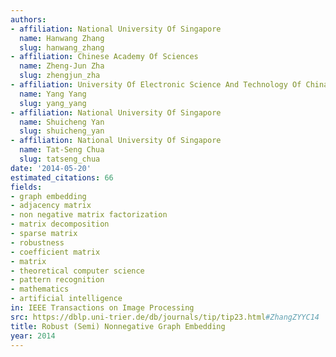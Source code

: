 ```yaml
---
authors:
- affiliation: National University Of Singapore
  name: Hanwang Zhang
  slug: hanwang_zhang
- affiliation: Chinese Academy Of Sciences
  name: Zheng-Jun Zha
  slug: zhengjun_zha
- affiliation: University Of Electronic Science And Technology Of China
  name: Yang Yang
  slug: yang_yang
- affiliation: National University Of Singapore
  name: Shuicheng Yan
  slug: shuicheng_yan
- affiliation: National University Of Singapore
  name: Tat-Seng Chua
  slug: tatseng_chua
date: '2014-05-20'
estimated_citations: 66
fields:
- graph embedding
- adjacency matrix
- non negative matrix factorization
- matrix decomposition
- sparse matrix
- robustness
- coefficient matrix
- matrix
- theoretical computer science
- pattern recognition
- mathematics
- artificial intelligence
in: IEEE Transactions on Image Processing
src: https://dblp.uni-trier.de/db/journals/tip/tip23.html#ZhangZYYC14
title: Robust (Semi) Nonnegative Graph Embedding
year: 2014
---
```

